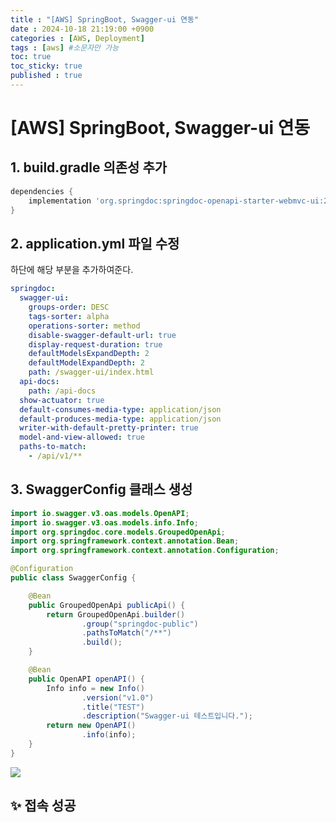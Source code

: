 ```yaml
---
title : "[AWS] SpringBoot, Swagger-ui 연동"
date : 2024-10-18 21:19:00 +0900
categories : [AWS, Deployment]
tags : [aws] #소문자만 가능
toc: true
toc_sticky: true
published : true
---
```

# [AWS] SpringBoot, Swagger-ui 연동

## 1. build.gradle 의존성 추가
```gradle
dependencies {
    implementation 'org.springdoc:springdoc-openapi-starter-webmvc-ui:2.0.4'
}
```

## 2. application.yml 파일 수정
하단에 해당 부분을 추가하여준다.
```yml
springdoc:
  swagger-ui:
    groups-order: DESC
    tags-sorter: alpha
    operations-sorter: method
    disable-swagger-default-url: true
    display-request-duration: true
    defaultModelsExpandDepth: 2
    defaultModelExpandDepth: 2
    path: /swagger-ui/index.html
  api-docs:
    path: /api-docs
  show-actuator: true
  default-consumes-media-type: application/json
  default-produces-media-type: application/json
  writer-with-default-pretty-printer: true
  model-and-view-allowed: true
  paths-to-match:
    - /api/v1/**
```

## 3. SwaggerConfig 클래스 생성
```java
import io.swagger.v3.oas.models.OpenAPI;
import io.swagger.v3.oas.models.info.Info;
import org.springdoc.core.models.GroupedOpenApi;
import org.springframework.context.annotation.Bean;
import org.springframework.context.annotation.Configuration;

@Configuration
public class SwaggerConfig {

    @Bean
    public GroupedOpenApi publicApi() {
        return GroupedOpenApi.builder()
                .group("springdoc-public")
                .pathsToMatch("/**")
                .build();
    }

    @Bean
    public OpenAPI openAPI() {
        Info info = new Info()
                .version("v1.0")
                .title("TEST")
                .description("Swagger-ui 테스트입니다.");
        return new OpenAPI()
                .info(info);
    }
}
```


![](2024-10-18-%5BAWS%5D%20SpringBoot,%20Swagger-ui%20%E1%84%8B%E1%85%A7%E1%86%AB%E1%84%83%E1%85%A9%E1%86%BC/image.png)

## ✨  접속 성공